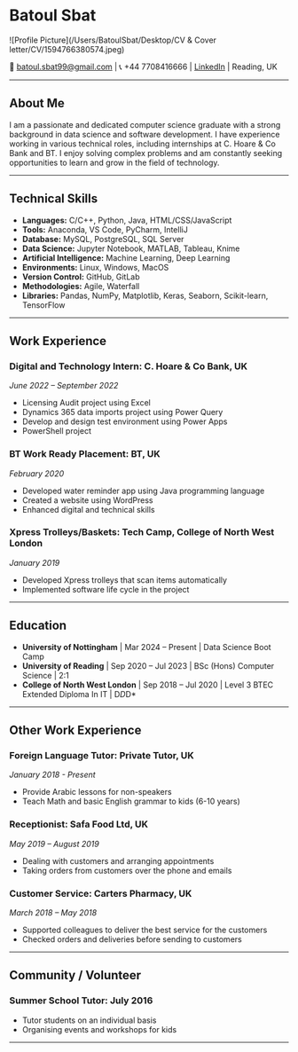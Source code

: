 # Batoul Sbat

![Profile Picture](/Users/BatoulSbat/Desktop/CV & Cover letter/CV/1594766380574.jpeg)

📧 batoul.sbat99@gmail.com | 📞 +44 7708416666 | [LinkedIn](https://www.linkedin.com/in/batoul-sbat99) | Reading, UK

---

## About Me

I am a passionate and dedicated computer science graduate with a strong background in data science and software development. I have experience working in various technical roles, including internships at C. Hoare & Co Bank and BT. I enjoy solving complex problems and am constantly seeking opportunities to learn and grow in the field of technology.

---

## Technical Skills

- **Languages:** C/C++, Python, Java, HTML/CSS/JavaScript
- **Tools:** Anaconda, VS Code, PyCharm, IntelliJ
- **Database:** MySQL, PostgreSQL, SQL Server
- **Data Science:** Jupyter Notebook, MATLAB, Tableau, Knime
- **Artificial Intelligence:** Machine Learning, Deep Learning
- **Environments:** Linux, Windows, MacOS
- **Version Control:** GitHub, GitLab
- **Methodologies:** Agile, Waterfall
- **Libraries:** Pandas, NumPy, Matplotlib, Keras, Seaborn, Scikit-learn, TensorFlow

---

## Work Experience

### Digital and Technology Intern: C. Hoare & Co Bank, UK
*June 2022 – September 2022*

- Licensing Audit project using Excel
- Dynamics 365 data imports project using Power Query
- Develop and design test environment using Power Apps
- PowerShell project

### BT Work Ready Placement: BT, UK
*February 2020*

- Developed water reminder app using Java programming language
- Created a website using WordPress
- Enhanced digital and technical skills

### Xpress Trolleys/Baskets: Tech Camp, College of North West London
*January 2019*

- Developed Xpress trolleys that scan items automatically
- Implemented software life cycle in the project

---

## Education

- **University of Nottingham** | Mar 2024 – Present | Data Science Boot Camp 
- **University of Reading** | Sep 2020 – Jul 2023 | BSc (Hons) Computer Science | 2:1 
- **College of North West London** | Sep 2018 – Jul 2020 | Level 3 BTEC Extended Diploma In IT | D*D*D*

---

## Other Work Experience

### Foreign Language Tutor: Private Tutor, UK
*January 2018 - Present*

- Provide Arabic lessons for non-speakers
- Teach Math and basic English grammar to kids (6-10 years)

### Receptionist: Safa Food Ltd, UK
*May 2019 – August 2019*

- Dealing with customers and arranging appointments
- Taking orders from customers over the phone and emails

### Customer Service: Carters Pharmacy, UK
*March 2018 – May 2018*

- Supported colleagues to deliver the best service for the customers
- Checked orders and deliveries before sending to customers

---

## Community / Volunteer

### Summer School Tutor: July 2016

- Tutor students on an individual basis
- Organising events and workshops for kids

---


